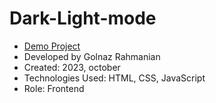 # Dark-Light-mode

- [Demo Project](https://golnazrahmanian.github.io/Dark-Light-mode)
- Developed by Golnaz Rahmanian
- Created: 2023, october
- Technologies Used: HTML, CSS, JavaScript
- Role: Frontend

